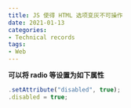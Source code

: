 ```yaml
---
title: JS 使得 HTML 选项变灰不可操作
date: 2021-01-13
categories:
- Technical records 
tags:
- Web
---
```



**可以将 radio 等设置为如下属性**
```js
.setAttribute("disabled", true);
.disabled = true;
```